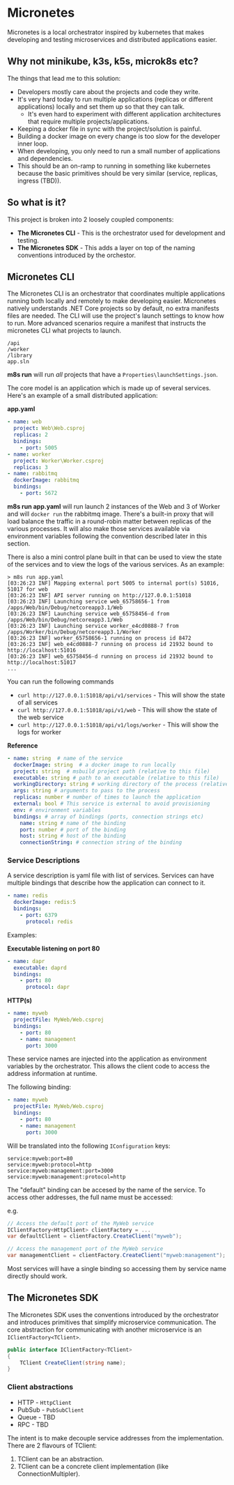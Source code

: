 # Micronetes

Micronetes is a local orchestrator inspired by kubernetes that makes developing and testing microservices and distributed applications easier.

## Why not minikube, k3s, k5s, microk8s etc?

The things that lead me to this solution:
- Developers mostly care about the projects and code they write.
- It's very hard today to run multiple applications (replicas or different applications) locally and 
set them up so that they can talk.
    - It's even hard to experiment with different application architectures that require multiple projects/applications.
- Keeping a docker file in sync with the project/solution is painful.
- Building a docker image on every change is too slow for the developer inner loop.
- When developing, you only need to run a small number of applications and dependencies.
- This should be an on-ramp to running in something like kubernetes because the basic primitives should be very similar (service, replicas, ingress (TBD)).

## So what is it?

This project is broken into 2 loosely coupled components:
- **The Micronetes CLI** - This is the orchestrator used for development and testing.
- **The Micronetes SDK** - This adds a layer on top of the naming conventions introduced by the orchestor.

## Micronetes CLI

The Micronetes CLI is an orchestrator that coordinates multiple applications running both locally and remotely to make developing easier. Micronetes natively understands .NET Core projects so by default, no extra manifests files are needed. The CLI will use the project's launch settings to know how to run. More advanced scenarios require a manifest that instructs the micronetes CLI what projects to launch.

```
/api
/worker
/library
app.sln
```

**m8s run** will run *all* projects that have a `Properties\launchSettings.json`.

The core model is an application which is made up of several services. Here's an example of a small distributed application:

**app.yaml**

```yaml
- name: web
  project: Web\Web.csproj
  replicas: 2
  bindings:
    - port: 5005
- name: worker
  project: Worker\Worker.csproj
  replicas: 3
- name: rabbitmq
  dockerImage: rabbitmq
  bindings:
    - port: 5672
```

**m8s run app.yaml** will run launch 2 instances of the Web and 3 of Worker and will `docker run` the rabbitmq image. There's a built-in proxy that will load balance the traffic in a round-robin matter between replicas of the various processes. It will also make those services available via environment variables following the convention described later in this section.

There is also a mini control plane built in that can be used to view the state of the services and to view the logs of the various services. As an example:

```
> m8s run app.yaml
[03:26:23 INF] Mapping external port 5005 to internal port(s) 51016, 51017 for web
[03:26:23 INF] API server running on http://127.0.0.1:51018
[03:26:23 INF] Launching service web_65758656-1 from /apps/Web/bin/Debug/netcoreapp3.1/Web
[03:26:23 INF] Launching service web_65758456-d from /apps/Web/bin/Debug/netcoreapp3.1/Web
[03:26:23 INF] Launching service worker_e4cd0888-7 from /apps/Worker/bin/Debug/netcoreapp3.1/Worker
[03:26:23 INF] worker_65758656-1 running on process id 8472
[03:26:23 INF] web_e4cd0888-7 running on process id 21932 bound to http://localhost:51016
[03:26:23 INF] web_65758456-d running on process id 21932 bound to http://localhost:51017
...
```

You can run the following commands
- `curl http://127.0.0.1:51018/api/v1/services` - This will show the state of all services
- `curl http://127.0.0.1:51018/api/v1/web` - This will show the state of the web service
- `curl http://127.0.0.1:51018/api/v1/logs/worker` - This will show the logs for worker

**Reference**

```yaml
- name: string  # name of the service
  dockerImage: string  # a docker image to run locally
  project: string  # msbuild project path (relative to this file)
  executable: string # path to an executable (relative to this file)
  workingDirectory: string # working directory of the process (relative to this file)
  args: string # arguments to pass to the process
  replicas: number # number of times to launch the application
  external: bool # This service is external to avoid provisioning
  env: # environment variables
  bindings: # array of bindings (ports, connection strings etc)
    name: string # name of the binding
    port: number # port of the binding
    host: string # host of the binding
    connectionString: # connection string of the binding
```

### Service Descriptions

A service description is yaml file with list of services. Services can have multiple bindings that describe how the application can connect to it.

```yaml
- name: redis
  dockerImage: redis:5
  bindings:
    - port: 6379
      protocol: redis
```

Examples:

**Executable listening on port 80**

```yaml
- name: dapr
  executable: daprd
  bindings:
    - port: 80
      protocol: dapr
```

**HTTP(s)**

```yaml
- name: myweb
  projectFile: MyWeb/Web.csproj
  bindings:
    - port: 80
    - name: management
      port: 3000
```

These service names are injected into the application as environment variables by the orchestrator. This allows the client code to access the address information at runtime.

The following binding:

```yaml
- name: myweb
  projectFile: MyWeb/Web.csproj
  bindings:
    - port: 80
    - name: management
      port: 3000
```

Will be translated into the following `IConfiguration` keys:

```
service:myweb:port=80
service:myweb:protocol=http
service:myweb:management:port=3000
service:myweb:management:protocol=http
```

The "default" binding can be accesed by the name of the service. To access other addresses, the full name must be accessed:

e.g.

```C#
// Access the default port of the MyWeb service
IClientFactory<HttpClient> clientFactory = ...
var defaultClient = clientFactory.CreateClient("myweb");

// Access the management port of the MyWeb service
var managementClient = clientFactory.CreateClient("myweb:management");
```

Most services will have a single binding so accessing them by service name directly should work.

##  The Micronetes SDK

The Micronetes SDK uses the conventions introduced by the orchestrator and introduces primitives that simplify microservice communication. The core abstraction for communicating with another microservice is an `IClientFactory<TClient>`.

```C#
public interface IClientFactory<TClient>
{
    TClient CreateClient(string name);
}
```

### Client abstractions

- HTTP - `HttpClient`
- PubSub - `PubSubClient`
- Queue - TBD
- RPC - TBD

The intent is to make decouple service addresses from the implementation. There are 2 flavours of TClient:

1. TClient can be an abstraction. 
2. TClient can be a concrete client implementation (like ConnectionMultipler).
